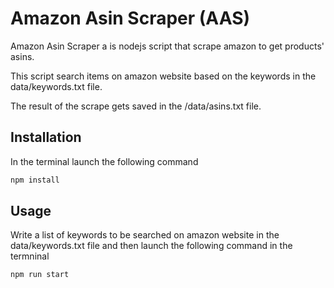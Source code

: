 # Amazon Asin Scraper (AAS)

Amazon Asin Scraper a is nodejs script that scrape amazon to get products' asins.

This script search items on amazon website based on the keywords in the data/keywords.txt file.

The result of the scrape gets saved in the /data/asins.txt file.

## Installation

In the terminal launch the following command

```bash
npm install
```

## Usage

Write a list of keywords to be searched on amazon website in the data/keywords.txt file and then launch the following command in the termninal

```bash
npm run start
```
